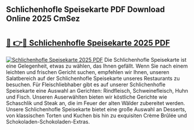 ## Schlichenhofle Speisekarte PDF Download Online 2025 CmSez

# <h2><a href="http://gcbe0id.nevu.top/?p=Schlichenhofle+Speisekarte">🔗 👉🔴 Schlichenhofle Speisekarte 2025 PDF</a></h2>

[![Schlichenhofle Speisekarte 2025 PDF](https://i.imgur.com/dBaPXMq.png)](http://gcbe0id.nevu.top/?p=Schlichenhofle+Speisekarte)
Die Schlichenhofle Speisekarte ist eine Gelegenheit, etwas zu wählen, das Ihnen gefällt. Wenn Sie nach einem leichten und frischen Gericht suchen, empfehlen wir Ihnen, unseren Salatbereich auf der Schlichenhofle Speisekarte unseres Restaurants zu besuchen. Für Fleischliebhaber gibt es auf unserer Schlichenhofle Speisekarte eine Auswahl an Gerichten: Rindfleisch, Schweinefleisch, Huhn und Fisch. Unseren Auserwählten bieten wir köstliche Gerichte wie Schaschlik und Steak an, die im Feuer der alten Wälder zubereitet werden. Unsere Schlichenhofle Speisekarte bietet eine große Auswahl an Desserts, von klassischen Torten und Kuchen bis hin zu exquisiten Crème Brûlée und Schokoladen-Schokoladen-Extras.
